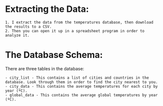 # Extracting the Data:
	1. I extract the data from the temperatures database, then download the results to a CSV. 
	2. Then you can open it up in a spreadsheet program in order to analyze it.
# The Database Schema:
There are three tables in the database:

	- city_list - This contains a list of cities and countries in the database. Look through them in order to find the city nearest to you.
	- city_data - This contains the average temperatures for each city by year (ºC).
	- global_data - This contains the average global temperatures by year (ºC).
